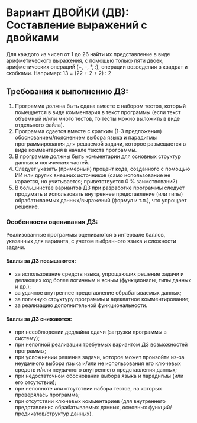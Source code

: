 # Вариант ДВОЙКИ (ДВ): Составление выражений с двойками

Для каждого из чисел от 1 до 26 найти их представление в виде арифметического выражения,
с помощью только пяти двоек, арифметических операций (+, -, *, :), операции возведения
в квадрат и скобками. Например: 13 = (22 + 2 + 2) : 2

## Требования к выполнению ДЗ:
1) Программа должна быть сдана вместе с набором тестов, который помещается в виде комментария в текст программы (если текст объемный и/или много тестов, то тесты можно выложить в виде отдельного файла).
1) Программа сдается вместе с кратким (1-3 предложения) обоснованием/пояснением выбора языка и парадигмы программирования для решаемой задачи, которое размещается в виде комментария в начале текста программы.
1) В программе должны быть комментарии для основных структур данных и логических частей.
1) Следует указать (примерный) процент кода, созданного с помощью ИИ или других внешних источников (само использование не карается, но учитывается;  приветствуется 0 % заимствований)
1) В большинстве вариантов ДЗ при разработке программы следует продумать и использовать внутреннее представление (или типы) обрабатываемых данных/выражений (формул и т.п.), что упрощает решение.

### Особенности оценивания ДЗ:
Реализованные программы оцениваются  в интервале баллов, указанных для варианта, с учетом выбранного языка и сложности задачи.

#### Баллы за ДЗ повышаются:
- за использование средств языка, упрощающих решение задачи и делающих код более логичным и ясным (функционалы, типы данных и др.);
- за удачное внутреннее представление обрабатываемых данных;
- за логичную структуру программы и адекватное комментирование;
- за реализацию дополнительной функциональности.

#### Баллы за ДЗ снижаются:
- при несоблюдении дедлайна сдачи (загрузки программы в систему);
- при неполной реализации требуемых вариантом ДЗ возможностей программы;
- при усложнении решения задачи, которое может произойти из-за неудачного выбора языка и/или не использования его ключевых средств и/или неудачного внутреннего представления данных;
- при недостаточном обосновании выбора языка и парадигмы (или его отсутствии);
- при неполноте или отсутствии набора тестов, на которых проверялась программа;
- при отсутствии ключевых комментариев (для внутреннего представления обрабатываемых данных, основных функций/предикатов/структур данных).